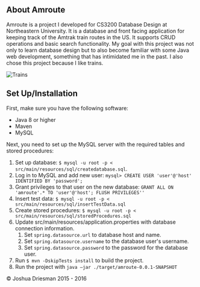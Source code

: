 ## About Amroute
Amroute is a project I developed for CS3200 Database Design at Northeastern University.
It is a database and front facing application for keeping track of the Amtrak train routes
in the US. It supports CRUD operations and basic search functionality. My goal with this project
was not only to learn database design but to also become familiar with some Java web development,
something that has intimidated me in the past. I also chose this project because I like trains.

![Trains](http://vignette3.wikia.nocookie.net/asdfmovie/images/1/1e/I_like_trains_boy.jpg/revision/latest?cb=20130131143929)

## Set Up/Installation

First, make sure you have the following software:

- Java 8 or higher
- Maven
- MySQL

Next, you need to set up the MySQL server with the required tables and stored procedures:

1. Set up database: ```$ mysql -u root -p < src/main/resources/sql/createdatabase.sql```.
2. Log in to MySQL and add new user: ```mysql> CREATE USER 'user'@'host' IDENTIFIED BY 'password';```
3. Grant privileges to that user on the new database:
```GRANT ALL ON 'amroute'.* TO 'user'@'host'; FLUSH PRIVILEGES''```
4. Insert test data: ```$ mysql -u root -p < src/main/resources/sql/insertTestData.sql```
5. Create stored procedures: ```$ mysql -u root -p < src/main/resources/sql/storedProcedures.sql```
6. Update src/main/resources/application.properties with database connection information.
    1. Set ```spring.datasource.url``` to database host and name.
    2. Set ```spring.datasource.username``` to the database user's username.
    3. Set ```spring.datasource.password``` to the password for the database user.
7. Run  ```$ mvn -DskipTests install``` to build the project.
8. Run the project with ```java –jar ./target/amroute-0.0.1-SNAPSHOT```


&copy; Joshua Driesman 2015 - 2016